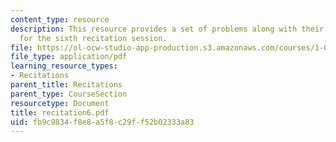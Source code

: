 ```yaml
---
content_type: resource
description: This resource provides a set of problems along with their solutions,
  for the sixth recitation session.
file: https://ol-ocw-studio-app-production.s3.amazonaws.com/courses/1-060-engineering-mechanics-ii-spring-2006/fb9c9834f8e8a5f8c29ff52b02333a83_recitation6.pdf
file_type: application/pdf
learning_resource_types:
- Recitations
parent_title: Recitations
parent_type: CourseSection
resourcetype: Document
title: recitation6.pdf
uid: fb9c9834-f8e8-a5f8-c29f-f52b02333a83
---
```

